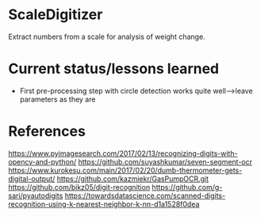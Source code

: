 # ScaleDigitizer
Extract numbers from a scale for analysis of weight change.

# Current status/lessons learned
* First pre-processing step with circle detection works quite well-->leave parameters as they are

# References 
https://www.pyimagesearch.com/2017/02/13/recognizing-digits-with-opencv-and-python/
https://github.com/suyashkumar/seven-segment-ocr
https://www.kurokesu.com/main/2017/02/20/dumb-thermometer-gets-digital-output/
https://github.com/kazmiekr/GasPumpOCR.git
https://github.com/bikz05/digit-recognition
https://github.com/g-sari/pyautodigits
https://towardsdatascience.com/scanned-digits-recognition-using-k-nearest-neighbor-k-nn-d1a1528f0dea